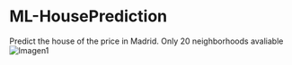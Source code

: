 # ML-HousePrediction
Predict the house of the price in Madrid. Only 20 neighborhoods avaliable
![Imagen1](https://github.com/user-attachments/assets/2d3f7423-0b0f-4615-985b-7363221d6f94)
